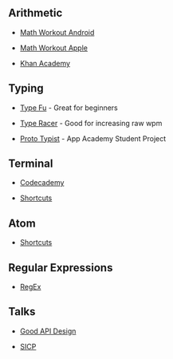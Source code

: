 ## Arithmetic

* [Math Workout Android](https://play.google.com/store/apps/details?id=com.akbur.mathsworkout&hl=en)

* [Math Workout Apple](https://itunes.apple.com/us/app/math-workout/id497620537?mt=8)

* [Khan Academy](https://www.khanacademy.org/math/algebra)

## Typing

* [Type Fu](http://type-fu.com/) - Great for beginners

* [Type Racer](http://play.typeracer.com/) - Good for increasing raw wpm

* [Proto Typist](http://www.proto-typist.xyz) - App Academy Student Project

## Terminal

* [Codecademy](https://www.codecademy.com/learn/learn-the-command-line)

* [Shortcuts](./keyboard_shortcuts.md)

## Atom

* [Shortcuts](./keyboard_shortcuts.md)

## Regular Expressions

* [RegEx](http://regexone.com/)

## Talks

* [Good API Design](https://www.youtube.com/watch?v=aAb7hSCtvGw)

* [SICP](https://www.youtube.com/watch?v=2Op3QLzMgSY&list=PLE18841CABEA24090)
